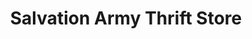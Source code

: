 ---
title: "Salvation Army Thrift Store"
url: /chesapeake/salvation-army-thrift-store/
shop: Gebrauchtwaren
---